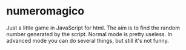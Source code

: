 # numeromagico
Just a little game in JavaScript for html.
The aim is to find the random number generated by the script.
Normal mode is pretty useless.
In advanced mode you can do several things, but still it's not funny.
